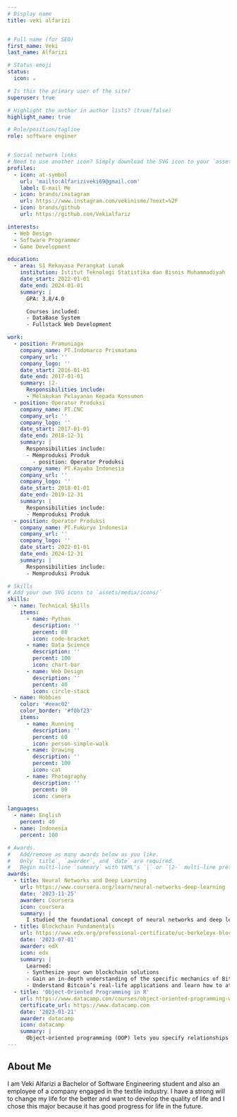 ```yaml
---
# Display name
title: veki alfarizi


# Full name (for SEO)
first_name: Veki
last_name: Alfarizi

# Status emoji
status:
  icon: ☕️

# Is this the primary user of the site?
superuser: true

# Highlight the author in author lists? (true/false)
highlight_name: true

# Role/position/tagline
role: software enginer


# Social network links
# Need to use another icon? Simply download the SVG icon to your `assets/media/icons/` folder.
profiles:
  - icon: at-symbol
    url: 'mailto:Alfariziveki69@gmail.com'
    label: E-mail Me
  - icon: brands/instagram
    url: https://www.instagram.com/vekinisme/?next=%2F
  - icon: brands/github
    url: https://github.com/Vekialfariz

interests:
  - Web Design
  - Software Programmer
  - Game Development

education:
  - area: S1 Rekayasa Perangkat Lunak
    institution: Istitut Teknologi Statistika dan Bisnis Muhammadiyah
    date_start: 2022-01-01
    date_end: 2024-01-01
    summary: |
      GPA: 3.8/4.0

      Courses included:
      - DataBase System
      - Fullstack Web Development

work:
  - position: Pramuniaga 
    company_name: PT.Indomarco Prismatama
    company_url: ''
    company_logo: ''
    date_start: 2016-01-01
    date_end: 2017-01-01
    summary: |2-
      Responsibilities include:
      - Melakukan Pelayanan Kepada Konsumen
  - position: Operator Produksi
    company_name: PT.CNC
    company_url: ''
    company_logo: ''
    date_start: 2017-01-01
    date_end: 2018-12-31
    summary: |
      Responsibilities include:
      - Memproduksi Produk
        - position: Operator Produksi
    company_name: PT.Kayaba Indonesia
    company_url: ''
    company_logo: ''
    date_start: 2018-01-01
    date_end: 2019-12-31
    summary: |
      Responsibilities include:
      - Memproduksi Produk
  - position: Operator Produksi
    company_name: PT.Fukuryo Indonesia
    company_url: ''
    company_logo: ''
    date_start: 2022-01-01
    date_end: 2024-12-31
    summary: |
      Responsibilities include:
      - Memproduksi Produk

# Skills
# Add your own SVG icons to `assets/media/icons/`
skills:
  - name: Technical Skills
    items:
      - name: Python
        description: ''
        percent: 80
        icon: code-bracket
      - name: Data Science
        description: ''
        percent: 100
        icon: chart-bar
      - name: Web Design
        description: ''
        percent: 40
        icon: circle-stack
  - name: Hobbies
    color: '#eeac02'
    color_border: '#f0bf23'
    items:
      - name: Running
        description: ''
        percent: 60
        icon: person-simple-walk
      - name: Drawing
        description: ''
        percent: 100
        icon: cat
      - name: Photography
        description: ''
        percent: 80
        icon: camera

languages:
  - name: English
    percent: 40
  - name: Indonesia
    percent: 100

# Awards.
#   Add/remove as many awards below as you like.
#   Only `title`, `awarder`, and `date` are required.
#   Begin multi-line `summary` with YAML's `|` or `|2-` multi-line prefix and indent 2 spaces below.
awards:
  - title: Neural Networks and Deep Learning
    url: https://www.coursera.org/learn/neural-networks-deep-learning
    date: '2023-11-25'
    awarder: Coursera
    icon: coursera
    summary: |
      I studied the foundational concept of neural networks and deep learning. By the end, I was familiar with the significant technological trends driving the rise of deep learning; build, train, and apply fully connected deep neural networks; implement efficient (vectorized) neural networks; identify key parameters in a neural network’s architecture; and apply deep learning to your own applications.
  - title: Blockchain Fundamentals
    url: https://www.edx.org/professional-certificate/uc-berkeleyx-blockchain-fundamentals
    date: '2023-07-01'
    awarder: edX
    icon: edx
    summary: |
      Learned:
      - Synthesize your own blockchain solutions
      - Gain an in-depth understanding of the specific mechanics of Bitcoin
      - Understand Bitcoin’s real-life applications and learn how to attack and destroy Bitcoin, Ethereum, smart contracts and Dapps, and alternatives to Bitcoin’s Proof-of-Work consensus algorithm
  - title: 'Object-Oriented Programming in R'
    url: https://www.datacamp.com/courses/object-oriented-programming-with-s3-and-r6-in-r
    certificate_url: https://www.datacamp.com
    date: '2023-01-21'
    awarder: datacamp
    icon: datacamp
    summary: |
      Object-oriented programming (OOP) lets you specify relationships between functions and the objects that they can act on, helping you manage complexity in your code. This is an intermediate level course, providing an introduction to OOP, using the S3 and R6 systems. S3 is a great day-to-day R programming tool that simplifies some of the functions that you write. R6 is especially useful for industry-specific analyses, working with web APIs, and building GUIs.
---
```


## About Me

I am Veki Alfarizi a Bachelor of Software Engineering student and also an employee of a company engaged in the textile industry. I have a strong will to change my life for the better and want to develop the quality of life and I chose this major because it has good progress for life in the future.